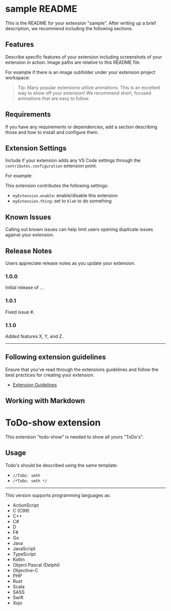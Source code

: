 # sample README

This is the README for your extension "sample". After writing up a brief description, we recommend including the following sections.

## Features

Describe specific features of your extension including screenshots of your extension in action. Image paths are relative to this README file.

For example if there is an image subfolder under your extension project workspace:


> Tip: Many popular extensions utilize animations. This is an excellent way to show off your extension! We recommend short, focused animations that are easy to follow.

## Requirements

If you have any requirements or dependencies, add a section describing those and how to install and configure them.

## Extension Settings

Include if your extension adds any VS Code settings through the `contributes.configuration` extension point.

For example:

This extension contributes the following settings:

* `myExtension.enable`: enable/disable this extension
* `myExtension.thing`: set to `blah` to do something

## Known Issues

Calling out known issues can help limit users opening duplicate issues against your extension.

## Release Notes

Users appreciate release notes as you update your extension.

### 1.0.0

Initial release of ...

### 1.0.1

Fixed issue #.

### 1.1.0

Added features X, Y, and Z.

-----------------------------------------------------------------------------------------------------------
## Following extension guidelines

Ensure that you've read through the extensions guidelines and follow the best practices for creating your extension.

* [Extension Guidelines](https://code.visualstudio.com/api/references/extension-guidelines)

## Working with Markdown
# ToDo-show extension

This extension "todo-show" is needed to show all yours "ToDo's". 

## Usage

Todo's should be described using the same template:
* `//ToDo: smth`
* `/*ToDo: smth */`

<!-- ## Release Notes

### 1.0.0

Initial release of ... -->

-----------------------------------------------------------------------------------------------------------

This version supports programming languages as:
* ActionScript 
* C (C99) 
* C++ 
* C# 
* D
* F#
* Go
* Java
* JavaScript
* TypeScript
* Kotlin
* Object Pascal (Delphi)
* Objective-C
* PHP
* Rust
* Scala
* SASS
* Swift
* Xojo
